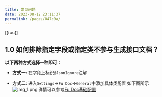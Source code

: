 ```yaml
---
title: 常见问题
date: 2023-08-19 23:11:37
permalink: /pages/047c9a/
---
```


[[toc]]

## 1.0 如何排除指定字段或指定类不参与生成接口文档？

**以下两种方式选择一种即可：**

- **方式一:** 在字段上标识`@JsonIgnore`注解

- **方式二:** 进入`Settings`->`Fu Doc`->`General`中添加具体类配置 如下图所示
  ![img_1.png](/img/doc/doc08.png)
详情可以参考[Fu Doc基础配置](/pages/e8d220/)

